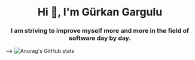 <h1 align="center">Hi 👋, I'm Gürkan Gargulu</h1>
<h3 align="center">I am striving to improve myself more and more in the field of software day by day.</h3>

-->
![Anurag's GitHub stats](https://github-readme-stats.vercel.app/api?username=anuraghazra&show_icons=true&theme=radical)
